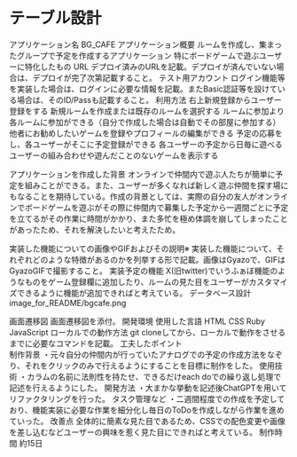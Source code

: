 # テーブル設計

アプリケーション名	BG_CAFE
アプリケーション概要	ルームを作成し、集まったグループで予定を作成するアプリケーション
                  特にボードゲームで遊ぶユーザーに特化したもの
URL	デプロイ済みのURLを記載。デプロイが済んでいない場合は、デプロイが完了次第記載すること。
テスト用アカウント	ログイン機能等を実装した場合は、ログインに必要な情報を記載。またBasic認証等を設けている場合は、そのID/Passも記載すること。
利用方法	右上新規登録からユーザー登録をする
         新規ルームを作成または既存のルームを選択する
				 ルームに参加より各ルームに参加ができる（自分で作成した場合は自動でその部屋に参加する）
				 他者にお勧めしたいゲームを登録やプロフィールの編集ができる
				 予定の応募をし、各ユーザーがそこに予定登録ができる
				 各ユーザーの予定から日毎に遊べるユーザーの組み合わせや遊んだことのないゲームを表示する

アプリケーションを作成した背景	オンラインで仲間内で遊ぶ人たちが簡単に予定を組みことができる。また、ユーザーが多くなれば新しく遊ぶ仲間を探す場にもなることを期待している。作成の背景としては、実際の自分の友人がオンラインでボードゲームを遊ぶがその際に仲間内で募集した予定から一週間ごとに予定を立てるがその作業に時間がかかり、また多忙を極め体調を崩してしまったことがあったため、それを解決したいと考えたため。

実装した機能についての画像やGIFおよびその説明※	実装した機能について、それぞれどのような特徴があるのかを列挙する形で記載。画像はGyazoで、GIFはGyazoGIFで撮影すること。
実装予定の機能	X(旧twitter)でいうふぁぼ機能のようなものをゲーム登録欄に追加したり、ルームの見た目をユーザーがカスタマイズできるように機能が追加できればと考えている。
データベース設計	image_for_README/bgcafe.png

画面遷移図	画面遷移図を添付。
開発環境	使用した言語 HTML CSS Ruby JavaScript
ローカルでの動作方法	git cloneしてから、ローカルで動作をさせるまでに必要なコマンドを記載。
工夫したポイント	
制作背景 ・元々自分の仲間内が行っていたアナログでの予定の作成方法をなぞり、それをクリックのみで行えるようにすることを目標に制作をした。
使用技術 ・カラムの名前に法則性を持たせ、できるだけeach doでの繰り返し処理で記述を行えるようにした。
開発方法 ・大まかな挙動を記述後ChatGPTを用いてリファクタリングを行った。
タスク管理など ・二週間程度での作成を予定しており、機能実装に必要な作業を細分化し毎日のToDoを作成しながら作業を進めていった。
改善点	全体的に簡素な見た目であるため、CSSでの配色変更や画像を差し込むなどユーザーの興味を惹く見た目にできればと考えている。
制作時間	約15日